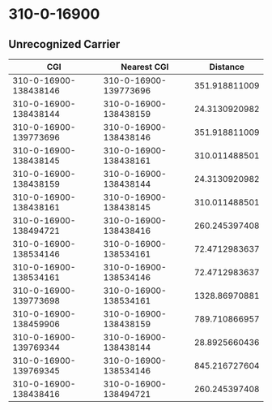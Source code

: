 # 310-0-16900
## Unrecognized Carrier


| CGI | Nearest CGI | Distance |
|-----|-------------|----------|
| 310-0-16900-138438146 | 310-0-16900-139773696 | 351.918811009 |
| 310-0-16900-138438144 | 310-0-16900-138438159 | 24.3130920982 |
| 310-0-16900-139773696 | 310-0-16900-138438146 | 351.918811009 |
| 310-0-16900-138438145 | 310-0-16900-138438161 | 310.011488501 |
| 310-0-16900-138438159 | 310-0-16900-138438144 | 24.3130920982 |
| 310-0-16900-138438161 | 310-0-16900-138438145 | 310.011488501 |
| 310-0-16900-138494721 | 310-0-16900-138438416 | 260.245397408 |
| 310-0-16900-138534146 | 310-0-16900-138534161 | 72.4712983637 |
| 310-0-16900-138534161 | 310-0-16900-138534146 | 72.4712983637 |
| 310-0-16900-139773698 | 310-0-16900-138534161 | 1328.86970881 |
| 310-0-16900-138459906 | 310-0-16900-138438159 | 789.710866957 |
| 310-0-16900-139769344 | 310-0-16900-138438144 | 28.8925660436 |
| 310-0-16900-139769345 | 310-0-16900-138534146 | 845.216727604 |
| 310-0-16900-138438416 | 310-0-16900-138494721 | 260.245397408 |
